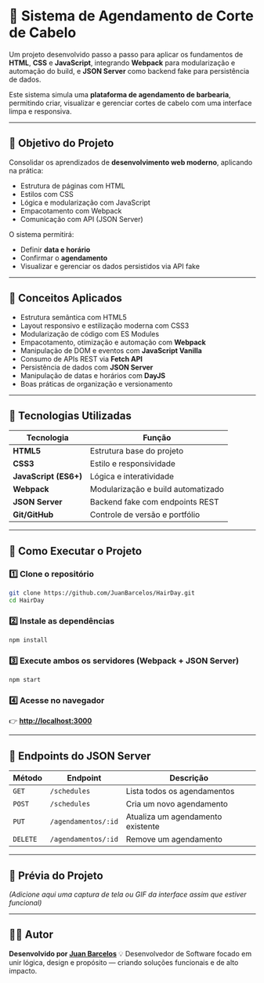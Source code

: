 # 💈 Sistema de Agendamento de Corte de Cabelo

Um projeto desenvolvido passo a passo para aplicar os fundamentos de **HTML**, **CSS** e **JavaScript**, integrando **Webpack** para modularização e automação do build, e **JSON Server** como backend fake para persistência de dados.

Este sistema simula uma **plataforma de agendamento de barbearia**, permitindo criar, visualizar e gerenciar cortes de cabelo com uma interface limpa e responsiva.

---

## 🚀 Objetivo do Projeto

Consolidar os aprendizados de **desenvolvimento web moderno**, aplicando na prática:

* Estrutura de páginas com HTML
* Estilos com CSS
* Lógica e modularização com JavaScript
* Empacotamento com Webpack
* Comunicação com API (JSON Server)

O sistema permitirá:

* Definir **data e horário**
* Confirmar o **agendamento**
* Visualizar e gerenciar os dados persistidos via API fake

---

## 🧠 Conceitos Aplicados

* Estrutura semântica com HTML5
* Layout responsivo e estilização moderna com CSS3
* Modularização de código com ES Modules
* Empacotamento, otimização e automação com **Webpack**
* Manipulação de DOM e eventos com **JavaScript Vanilla**
* Consumo de APIs REST via **Fetch API**
* Persistência de dados com **JSON Server**
* Manipulação de datas e horários com **DayJS**
* Boas práticas de organização e versionamento

---

## 🧩 Tecnologias Utilizadas

| Tecnologia            | Função                             |
| --------------------- | ---------------------------------- |
| **HTML5**             | Estrutura base do projeto          |
| **CSS3**              | Estilo e responsividade            |
| **JavaScript (ES6+)** | Lógica e interatividade            |
| **Webpack**           | Modularização e build automatizado |
| **JSON Server**       | Backend fake com endpoints REST    |
| **Git/GitHub**        | Controle de versão e portfólio     |

---

## 🧭 Como Executar o Projeto

### 1️⃣ Clone o repositório

```bash
git clone https://github.com/JuanBarcelos/HairDay.git
cd HairDay
```

### 2️⃣ Instale as dependências

```bash
npm install
```

### 3️⃣ Execute ambos os servidores (Webpack + JSON Server)

```bash
npm start
```

### 4️⃣ Acesse no navegador

👉 **[http://localhost:3000](http://localhost:3000)**

---

## 🧠 Endpoints do JSON Server

| Método   | Endpoint            | Descrição                         |
| -------- | ------------------- | --------------------------------- |
| `GET`    | `/schedules`        | Lista todos os agendamentos       |
| `POST`   | `/schedules`        | Cria um novo agendamento          |
| `PUT`    | `/agendamentos/:id` | Atualiza um agendamento existente |
| `DELETE` | `/agendamentos/:id` | Remove um agendamento             |

---

## 📸 Prévia do Projeto

*(Adicione aqui uma captura de tela ou GIF da interface assim que estiver funcional)*

---

## 👨‍💻 Autor

**Desenvolvido por [Juan Barcelos](https://github.com/juanbarcelos)**
💡 Desenvolvedor de Software focado em unir lógica, design e propósito — criando soluções funcionais e de alto impacto.